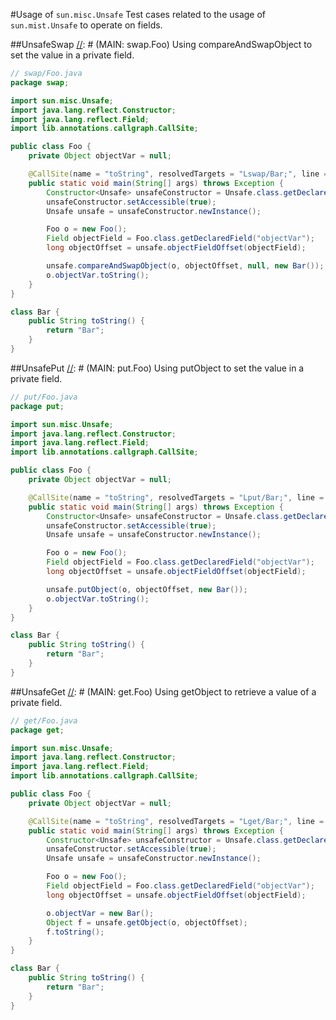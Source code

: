 #Usage of `sun.misc.Unsafe`
Test cases related to the usage of `sun.mist.Unsafe` to operate on fields.

##UnsafeSwap
[//]: # (MAIN: swap.Foo)
Using compareAndSwapObject to set the value in a private field.

```java
// swap/Foo.java
package swap;

import sun.misc.Unsafe;
import java.lang.reflect.Constructor;
import java.lang.reflect.Field;
import lib.annotations.callgraph.CallSite;

public class Foo {
    private Object objectVar = null;

	@CallSite(name = "toString", resolvedTargets = "Lswap/Bar;", line = 22)
    public static void main(String[] args) throws Exception {
        Constructor<Unsafe> unsafeConstructor = Unsafe.class.getDeclaredConstructor();
        unsafeConstructor.setAccessible(true);
        Unsafe unsafe = unsafeConstructor.newInstance();

        Foo o = new Foo();
        Field objectField = Foo.class.getDeclaredField("objectVar");
        long objectOffset = unsafe.objectFieldOffset(objectField);

        unsafe.compareAndSwapObject(o, objectOffset, null, new Bar());
        o.objectVar.toString();
    }
}

class Bar {
	public String toString() {
		return "Bar";
	}
}
```
[//]: # (END)

##UnsafePut
[//]: # (MAIN: put.Foo)
Using putObject to set the value in a private field.

```java
// put/Foo.java
package put;

import sun.misc.Unsafe;
import java.lang.reflect.Constructor;
import java.lang.reflect.Field;
import lib.annotations.callgraph.CallSite;

public class Foo {
    private Object objectVar = null;

	@CallSite(name = "toString", resolvedTargets = "Lput/Bar;", line = 22)
    public static void main(String[] args) throws Exception {
        Constructor<Unsafe> unsafeConstructor = Unsafe.class.getDeclaredConstructor();
        unsafeConstructor.setAccessible(true);
        Unsafe unsafe = unsafeConstructor.newInstance();

        Foo o = new Foo();
        Field objectField = Foo.class.getDeclaredField("objectVar");
        long objectOffset = unsafe.objectFieldOffset(objectField);

        unsafe.putObject(o, objectOffset, new Bar());
        o.objectVar.toString();
    }
}

class Bar {
	public String toString() {
		return "Bar";
	}
}
```
[//]: # (END)

##UnsafeGet
[//]: # (MAIN: get.Foo)
Using getObject to retrieve a value of a private field.

```java
// get/Foo.java
package get;

import sun.misc.Unsafe;
import java.lang.reflect.Constructor;
import java.lang.reflect.Field;
import lib.annotations.callgraph.CallSite;

public class Foo {
    private Object objectVar = null;

	@CallSite(name = "toString", resolvedTargets = "Lget/Bar;", line = 23)
    public static void main(String[] args) throws Exception {
        Constructor<Unsafe> unsafeConstructor = Unsafe.class.getDeclaredConstructor();
        unsafeConstructor.setAccessible(true);
        Unsafe unsafe = unsafeConstructor.newInstance();

        Foo o = new Foo();
        Field objectField = Foo.class.getDeclaredField("objectVar");
        long objectOffset = unsafe.objectFieldOffset(objectField);

        o.objectVar = new Bar();
        Object f = unsafe.getObject(o, objectOffset);
        f.toString();
    }
}

class Bar {
	public String toString() {
		return "Bar";
	}
}
```
[//]: # (END)

